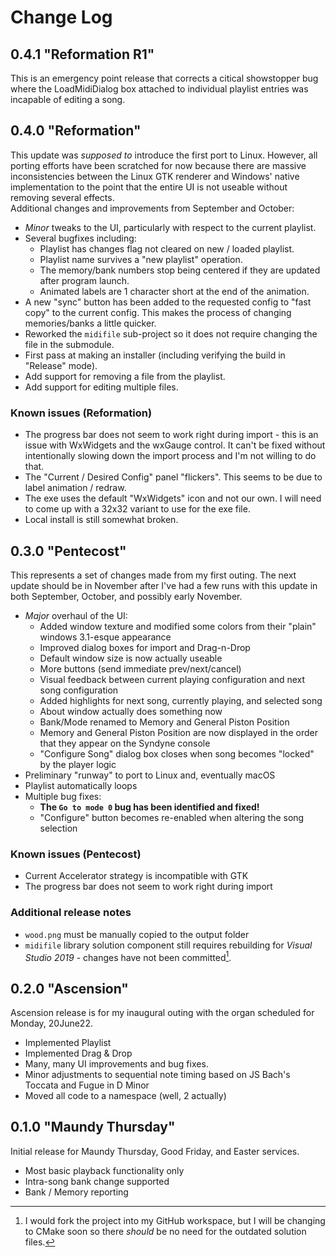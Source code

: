 # Change Log

## 0.4.1 "Reformation R1"

This is an emergency point release that corrects a citical showstopper bug
where the LoadMidiDialog box attached to individual playlist entries was
incapable of editing a song.

## 0.4.0 "Reformation"

This update was _supposed to_ introduce the first port to Linux.  However, all
porting efforts have been scratched for now because there are massive
inconsistencies between the Linux GTK renderer and Windows' native
implementation to the point that the entire UI is not useable without removing
several effects.  
Additional changes and improvements from September and October:

* _Minor_ tweaks to the UI, particularly with respect to the current playlist.
* Several bugfixes including:
  * Playlist has changes flag not cleared on new / loaded playlist.
  * Playlist name survives a "new playlist" operation.
  * The memory/bank numbers stop being centered if they are updated after
  program launch.
  * Animated labels are 1 character short at the end of the animation.
* A new "sync" button has been added to the requested config to "fast copy" to
the current config.  This makes the process of changing memories/banks a little
quicker.
* Reworked the `midifile` sub-project so it does not require changing the file
in the submodule.
* First pass at making an installer (including verifying the build in "Release"
mode).
* Add support for removing a file from the playlist.
* Add support for editing multiple files.

### Known issues (Reformation)

* The progress bar does not seem to work right during import - this is an issue
with WxWidgets and the wxGauge control.  It can't be fixed without intentionally
slowing down the import process and I'm not willing to do that.
* The "Current / Desired Config" panel "flickers".  This seems to be due to
label animation / redraw.
* The exe uses the default "WxWidgets" icon and not our own.  I will need to
come up with a 32x32 variant to use for the exe file.
* Local install is still somewhat broken.

## 0.3.0 "Pentecost"

This represents a set of changes made from my first outing.  The next update
should be in November after I've had a few runs with this update in both
September, October, and possibly early November.

* _Major_ overhaul of the UI:
  * Added window texture and modified some colors from their "plain" windows
    3.1-esque appearance
  * Improved dialog boxes for import and Drag-n-Drop
  * Default window size is now actually useable
  * More buttons (send immediate prev/next/cancel)
  * Visual feedback between current playing configuration and next song
    configuration
  * Added highlights for next song, currently playing, and selected song
  * About window actually does something now
  * Bank/Mode renamed to Memory and General Piston Position
  * Memory and General Piston Position are now displayed in the order that they
    appear on the Syndyne console
  * "Configure Song" dialog box closes when song becomes "locked" by the player
    logic
* Preliminary "runway" to port to Linux and, eventually macOS
* Playlist automatically loops
* Multiple bug fixes:
  * **The `Go to mode 0` bug has been identified and fixed!**
  * "Configure" button becomes re-enabled when altering the song selection

### Known issues (Pentecost)

* Current Accelerator strategy is incompatible with GTK
* The progress bar does not seem to work right during import

### Additional release notes

* `wood.png` must be manually copied to the output folder
* `midifile` library solution component still requires rebuilding for _Visual
  Studio 2019_ - changes have not been committed[^1].

[^1]: I would fork the project into my GitHub workspace, but I will be changing
      to CMake soon so there _should_ be no need for the outdated solution files.

## 0.2.0 "Ascension"

Ascension release is for my inaugural outing with the organ scheduled for
Monday, 20June22.

* Implemented Playlist
* Implemented Drag & Drop
* Many, many UI improvements and bug fixes.
* Minor adjustments to sequential note timing based on JS Bach's Toccata and
  Fugue in D Minor
* Moved all code to a namespace (well, 2 actually)

## 0.1.0 "Maundy Thursday"

Initial release for Maundy Thursday, Good Friday, and Easter services.

* Most basic playback functionality only
* Intra-song bank change supported
* Bank / Memory reporting
